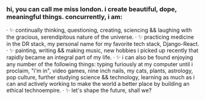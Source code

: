 ### hi, you can call me miss london. i create beautiful, dope, meaningful things. concurrently, i am:

· ✨  continually thinking, questioning, creating, sciencing && laughing with the gracious, serendipitous nature of the universe.
· ✨  practicing medicine in the DR stack, my personal name for my favorite tech stack, Django-React.
· ✨  painting, writing && making music, new hobbies i picked up recently that rapidly became an integral part of my life.
· ✨  i can also be found enjoying any number of the following things: typing furiously at my computer until i proclaim, "i'm in", video games, nine inch nails, my cats, plants, astrology, pop culture, further studying science && technology, learning as much as i can and actively working to make the world a better place by building an ethical technoempire.
· ✨ let's shape the future, shall we?

<!--
**londondata/londondata** is a ✨ _special_ ✨ repository because its `README.md` (this file) appears on your GitHub profile.

Here are some ideas to get you started:

- 🔭 I’m currently working on ...
- 🌱 I’m currently learning ...
- 👯 I’m looking to collaborate on ...
- 🤔 I’m looking for help with ...
- 💬 Ask me about ...
- 📫 How to reach me: ...
- 😄 Pronouns: ...
- ⚡ Fun fact: ...
-->
